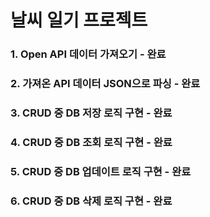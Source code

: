 # 날씨 일기 프로젝트

### 1. Open API 데이터 가져오기 - 완료
### 2. 가져온 API 데이터 JSON으로 파싱 - 완료
### 3. CRUD 중 DB 저장 로직 구현 - 완료
### 4. CRUD 중 DB 조회 로직 구현 - 완료
### 5. CRUD 중 DB 업데이트 로직 구현 - 완료
### 6. CRUD 중 DB 삭제 로직 구현 - 완료
